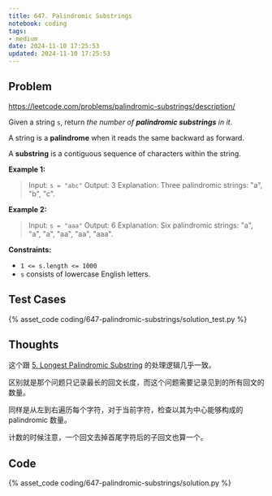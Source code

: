 ```yaml
---
title: 647. Palindromic Substrings
notebook: coding
tags:
- medium
date: 2024-11-10 17:25:53
updated: 2024-11-10 17:25:53
---
```

## Problem

<https://leetcode.com/problems/palindromic-substrings/description/>

Given a string `s`, return _the number of **palindromic substrings** in it_.

A string is a **palindrome** when it reads the same backward as forward.

A **substring** is a contiguous sequence of characters within the string.

**Example 1:**

> Input: `s = "abc"`
> Output: 3
> Explanation: Three palindromic strings: "a", "b", "c".

**Example 2:**

> Input: `s = "aaa"`
> Output: 6
> Explanation: Six palindromic strings: "a", "a", "a", "aa", "aa", "aaa".

**Constraints:**

- `1 <= s.length <= 1000`
- `s` consists of lowercase English letters.

## Test Cases

{% asset_code coding/647-palindromic-substrings/solution_test.py %}

## Thoughts

这个跟 [5. Longest Palindromic Substring](/coding/5-longest-palindromic-substring) 的处理逻辑几乎一致。

区别就是那个问题只记录最长的回文长度，而这个问题需要记录见到的所有回文的数量。

同样是从左到右遍历每个字符，对于当前字符，检查以其为中心能够构成的 palindromic 数量。

计数的时候注意，一个回文去掉首尾字符后的子回文也算一个。

## Code

{% asset_code coding/647-palindromic-substrings/solution.py %}
